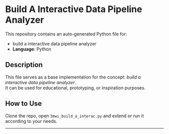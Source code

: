 # Build A Interactive Data Pipeline Analyzer

This repository contains an auto-generated Python file for:

- build a interactive data pipeline analyzer
- **Language**: Python

## Description

This file serves as a base implementation for the concept: *build a interactive data pipeline analyzer*.  
It can be used for educational, prototyping, or inspiration purposes.

## How to Use

Clone the repo, open `3mwi_build_a_interac.py` and extend or run it according to your needs.

---


